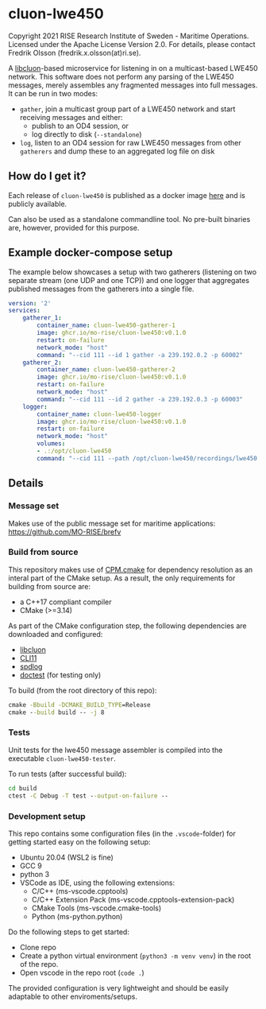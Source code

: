 # cluon-lwe450

Copyright 2021 RISE Research Institute of Sweden - Maritime Operations. Licensed under the Apache License Version 2.0. For details, please contact Fredrik Olsson (fredrik.x.olsson(at)ri.se).

A [libcluon](https://github.com/chrberger/libcluon)-based microservice for listening in on a multicast-based LWE450 network. This software does not perform any parsing of the LWE450 messages, merely assembles any fragmented messages into full messages. It can be run in two modes:
* `gather`, join a multicast group part of a LWE450 network and start receiving messages and either:
  * publish to an OD4 session, or
  * log directly to disk (`--standalone`)
* `log`, listen to an OD4 session for raw LWE450 messages from other `gatherers`  and dump these to an aggregated log file on disk

## How do I get it?
Each release of `cluon-lwe450` is published as a docker image [here](https://github.com/orgs/MO-RISE/packages/container/package/cluon-lwe450) and is publicly available.

Can also be used as a standalone commandline tool. No pre-built binaries are, however, provided for this purpose.

## Example docker-compose setup
The example below showcases a setup with two gatherers (listening on two separate stream (one UDP and one TCP)) and one logger that aggregates published messages from the gatherers into a single file.
```yaml
version: '2'
services:    
    gatherer_1:
        container_name: cluon-lwe450-gatherer-1
        image: ghcr.io/mo-rise/cluon-lwe450:v0.1.0
        restart: on-failure
        network_mode: "host"
        command: "--cid 111 --id 1 gather -a 239.192.0.2 -p 60002"
    gatherer_2:
        container_name: cluon-lwe450-gatherer-2
        image: ghcr.io/mo-rise/cluon-lwe450:v0.1.0
        restart: on-failure
        network_mode: "host"
        command: "--cid 111 --id 2 gather -a 239.192.0.3 -p 60003"
    logger:
        container_name: cluon-lwe450-logger
        image: ghcr.io/mo-rise/cluon-lwe450:v0.1.0
        restart: on-failure
        network_mode: "host"
        volumes:
        - .:/opt/cluon-lwe450
        command: "--cid 111 --path /opt/cluon-lwe450/recordings/lwe450.log log"
```

## Details

### Message set
Makes use of the public message set for maritime applications: https://github.com/MO-RISE/brefv

### Build from source
This repository makes use of [CPM.cmake](https://github.com/cpm-cmake/CPM.cmake) for dependency resolution as an interal part of the CMake setup. As a result, the only requirements for building from source are:
* a C++17 compliant compiler
* CMake (>=3.14)

As part of the CMake configuration step, the following dependencies are downloaded and configured:
* [libcluon](https://github.com/chrberger/libcluon)
* [CLI11](https://github.com/CLIUtils/CLI11)
* [spdlog](https://github.com/gabime/spdlog)
* [doctest](https://github.com/onqtam/doctest) (for testing only)

To build (from the root directory of this repo):
```cmd
cmake -Bbuild -DCMAKE_BUILD_TYPE=Release
cmake --build build -- -j 8
```

### Tests

Unit tests for the lwe450 message assembler is compiled into the executable `cluon-lwe450-tester`.

To run tests (after successful build):
```cmd
cd build
ctest -C Debug -T test --output-on-failure --
```


### Development setup
This repo contains some configuration files (in the `.vscode`-folder) for getting started easy on the following setup:
* Ubuntu 20.04 (WSL2 is fine)
* GCC 9
* python 3
* VSCode as IDE, using the following extensions:
  - C/C++ (ms-vscode.cpptools)
  - C/C++ Extension Pack (ms-vscode.cpptools-extension-pack)
  - CMake Tools (ms-vscode.cmake-tools)
  - Python (ms-python.python)

Do the following steps to get started:
* Clone repo
* Create a python virtual environment (`python3 -m venv venv`) in the root of the repo.
* Open vscode in the repo root (`code .`)

The provided configuration is very lightweight and should be easily adaptable to other enviroments/setups.

